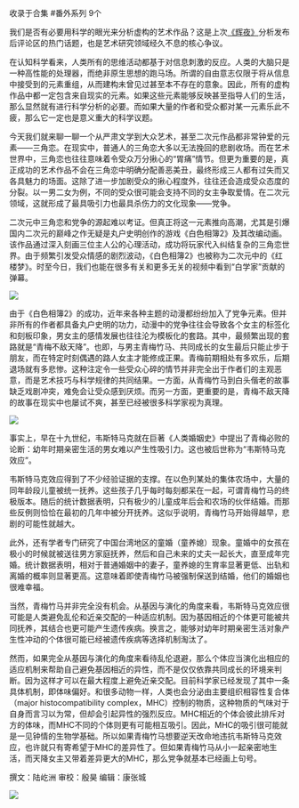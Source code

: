 

收录于合集 #番外系列 9个

我们是否有必要用科学的眼光来分析虚构的艺术作品？这是上次[《辉夜》](http://mp.weixin.qq.com/s?__biz=MzI5ODY0MTQ1OA==&mid=2247488431&idx=1&sn=64748bae066582d5914f161faecc0db5&chksm=eca3e2f2dbd46be407ca2d8c75a9bda7529289e785aca39515d22be5e5c9c9b428e2e493ae88&scene=21#wechat_redirect)分析发布后评论区的热门话题，也是艺术研究领域经久不息的核心争议。

  

在认知科学看来，人类所有的思维活动都基于对信息刺激的反应。人类的大脑只是一种高性能的处理器，而绝非原生思想的跑马场。所谓的自由意志仅限于将从信息中接受到的元素重组，从而建构未曾见过甚至本不存在的意象。因此，所有的虚构作品中都一定包含来自现实的元素。如果这些元素能够反映甚至指导人们的生活，那么显然就有进行科学分析的必要。而如果大量的作者和受众都对某一元素乐此不疲，那么它一定也是意义重大的科学议题。

  

今天我们就来聊一聊一个从严肃文学到大众艺术，甚至二次元作品都非常钟爱的元素——三角恋。在现实中，普通人的三角恋大多以无法挽回的悲剧收场。而在艺术世界中，三角恋也往往意味着令受众万分揪心的“胃痛”情节。但更为重要的是，真正成功的艺术作品不会在三角恋中明确分配善恶美丑，最终形成三人都有过失而又各具魅力的场面。这除了进一步加剧受众的揪心程度外，往往还会造成受众态度的分裂。以一男二女为例，不同的受众很可能会支持不同的女主争取爱情。在二次元领域，这就形成了最具吸引力也最具杀伤力的文化现象——党争。

  

二次元中三角恋和党争的源起难以考证。但真正将这一元素推向高潮，尤其是引爆国内二次元的巅峰之作无疑是丸户史明创作的游戏《白色相簿2》及其改编动画。该作品通过深入刻画三位主人公的心理活动，成功将玩家代入纠结复杂的三角恋世界。由于频繁引发受众情感的剧烈波动，《白色相簿2》也被称为二次元中的《红楼梦》。时至今日，我们也能在很多有关和更多无关的视频中看到“白学家”贡献的弹幕。

![](/images/162/2.png)

由于《白色相簿2》的成功，近年来各种主题的动漫都纷纷加入了党争元素。但并非所有的作者都具备丸户史明的功力，动漫中的党争往往会导致各个女主的标签化和刻板印象，男女主的感情发展也往往沦为模板化的套路。其中，最频繁出现的套路就是“青梅不敌天降”。也即，与男主青梅竹马、共同成长的女生最后只能止步于朋友，而在特定时刻偶遇的路人女主才能修成正果。青梅前期相处有多欢乐，后期退场就有多悲惨。这种注定令一些受众心碎的情节并非完全出于作者们的主观恶意，而是艺术技巧与科学规律的共同结果。一方面，从青梅竹马到白头偕老的故事缺乏戏剧冲突，难免会让受众感到厌烦。而另一方面，更重要的是，青梅不敌天降的故事在现实中也屡试不爽，甚至已经被很多科学家视为真理。

![](/images/162/3.png)

事实上，早在十九世纪，韦斯特马克就在巨著《人类婚姻史》中提出了青梅必败的论断：幼年时期亲密生活的男女难以产生性吸引力。这也被后世称为“韦斯特马克效应”。

  

韦斯特马克效应得到了不少经验证据的支撑。在以色列某处的集体农场中，大量的同年龄段儿童被统一抚养。这些孩子几乎每时每刻都呆在一起，可谓青梅竹马的终极版本。随后的统计数据表明，只有极少的儿童成年后会和农场的伙伴结婚。而那些反例则恰恰在最初的几年中被分开抚养。这似乎说明，青梅竹马开始得越早，悲剧的可能性就越大。

  

此外，还有学者专门研究了中国台湾地区的童婚（童养媳）现象。童婚中的女孩在极小的时候就被送往男方家庭抚养，然后和自己未来的丈夫一起长大，直至成年完婚。统计数据表明，相对于普通婚姻中的妻子，童养媳的生育率显著更低、出轨和离婚的概率则显著更高。这意味着即使青梅竹马被强制保送到结婚，他们的婚姻也很难幸福。

  

当然，青梅竹马并非完全没有机会。从基因与演化的角度来看，韦斯特马克效应很可能是人类避免乱伦和近亲交配的一种适应机制。因为基因相近的个体更可能被共同抚养，其结合也更可能产生遗传疾病。换言之，能够对幼年时期亲密生活对象产生性冲动的个体很可能已经被遗传疾病等选择机制淘汰了。

  

然而，如果完全从基因与演化的角度来看待乱伦退避，那么个体应当演化出相应的适应机制来帮助自己避免基因相近的异性，而不是仅仅依靠共同成长的环境来判断。因为这样才可以在最大程度上避免近亲交配。目前科学家已经发现了其中一条具体机制，即体味偏好。和很多动物一样，人类也会分泌由主要组织相容性复合体（major
histocompatibility
complex，MHC）控制的物质，这种物质的气味对于自身而言习以为常，但却会引起异性的强烈反应。MHC相近的个体会彼此排斥对方的体味，而MHC不同的个体则更有可能相互吸引。因此，MHC的吸引很可能就是一见钟情的生物学基础。所以如果青梅竹马想要逆天改命地违抗韦斯特马克效应，也许就只有寄希望于MHC的差异性了。但如果青梅竹马从小一起亲密地生活，而天降女主又带着差异更大的MHC，那么党争就基本已经画上句号。

  

撰文：陆屹洲 审校：殷昊 编辑：康张城

  

![](/images/162/4.jpeg)

  

